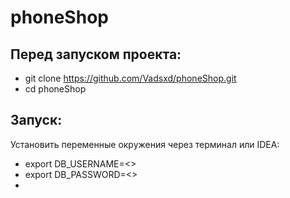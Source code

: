 # phoneShop
## Перед запуском проекта:

+ git clone https://github.com/Vadsxd/phoneShop.git
+ cd phoneShop
  
## Запуск:

Установить переменные окружения через терминал или IDEA:

+ export DB_USERNAME=<>
+ export DB_PASSWORD=<>
+ 
